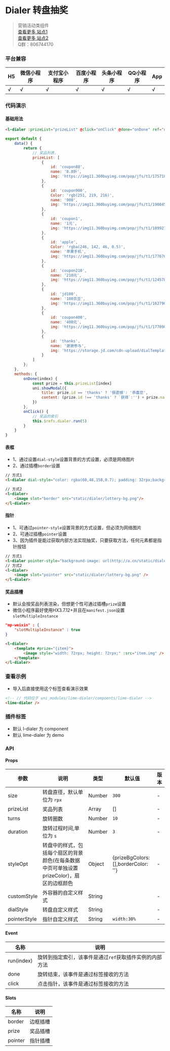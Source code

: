# Dialer 转盘抽奖 
> 营销活动类组件  
> [查看更多 站点1](https://limeui.qcoon.cn/#/dialer) <br>
> [查看更多 站点2](http://liangei.gitee.io/limeui/#/dialer) <br>
> Q群：806744170



### 平台兼容
|	H5 | 微信小程序 | 支付宝小程序 | 百度小程序 | 头条小程序 | QQ小程序 | App |
|-----------|-----------|-----------|-----------|-----------|-----------|-----------|
| √	| √ |	√	| √ |	√	| √ |	√ |


### 代码演示
#### 基础用法

```html
<l-dialer :prizeList="prizeList" @click="onClick" @done="onDone" ref="dialer" />
```
```js
export default {
    data() {
        return {
			// 奖品列表，
            prizeList: [
            	{
            		id: 'coupon88',
            		name: '8.8折',
            		img: 'https://img11.360buyimg.com/pop/jfs/t1/175718/35/12595/5477/60b660c6Eb850717b/a1cfe750dcdb5b78.png',
            	},
            	{
            		id: 'coupon900',
            		Color: 'rgb(251, 219, 216)',
            		name: '900',
            		img: 'https://img11.360buyimg.com/pop/jfs/t1/190845/9/6092/4489/60b65fe8Ebb8f8284/955da889f6d1c13e.png',
            	},
            	{
            		id: 'coupon1',
            		name: '1元',
            		img: 'https://img11.360buyimg.com/pop/jfs/t1/189927/14/6092/4174/60b66173E23c472ea/44af15a151defca1.png',
            	},
            	{
            		id: 'apple',
            		Color: 'rgba(246, 142, 46, 0.5)',
            		name: '苹果手机',
            		img: 'https://img11.360buyimg.com/pop/jfs/t1/177670/26/4591/2514/60a25874Ee0e5332a/99c7bdfede732ae4.png'
            	},
            	{
            		id: 'coupon210',
            		name: '210元',
            		img: 'https://img11.360buyimg.com/pop/jfs/t1/124578/12/20170/4429/60b635d8E7089ebb0/7a47d76a2a260cc0.png'
            	},
            	{
            		id: 'jd100',
            		name: '100京豆',
            		img: 'https://img11.360buyimg.com/pop/jfs/t1/162790/37/15087/28046/6062a49aE8f2c10f2/5591ff0ff38a45e2.png',
            	},
            	{
            		id: 'coupon400',
            		name: '400元',
            		img: 'https://img11.360buyimg.com/pop/jfs/t1/177090/2/7001/4535/60b6607aEe9c1db2a/76c67675f547db3f.png'
            	},
            	{
            		id: 'thanks',
            		name: '谢谢参与',
            		img: 'https://storage.jd.com/cdn-upload/dialTemplateHeart.png',
            	}
            ]
        };
    },
    methods: {
		onDone(index) {
			const prize = this.prizeList[index]
			uni.showModal({
				title: prize.id == 'thanks' ? '很遗憾': '恭喜您',
				content: (prize.id !== 'thanks' ? `获得`:'') + prize.name
			})
		},
		onClick() {
			// 奖品的索引
			this.$refs.dialer.run(5)
		}
	}
}
```

#### 表框
- 1、通过设置`dial-style`设置背景的方式设置，必须是网络图片
- 2、通过插槽`border`设置

```html
// 方式1
<l-dialer dial-style="color: rgba(60,48,158,0.7); padding: 32rpx;background-image: url(http://a.cn/static/dialer/lottery-bg.png)"/>

// 方式2
<l-dialer>
	<image slot="border" src="static/dialer/lottery-bg.png"/>
</l-dialer>
```

#### 指针
- 1、可通过`pointer-style`设置背景的方式设置，但必须为网络图片
- 2、可通过插槽`pointer`设置
- 3、因为插件是能过获取内部方法实现抽奖，只要获取方法，任何元素都是指针按钮

```html
// 方式1
<l-dialer pointer-style="background-image: url(http://a.cn/static/dialer/bg.png)"/>
// 方式2
<l-dialer>
	<image slot="pointer" src="static/dialer/lottery-bg.png" />
</l-dialer>
```

#### 奖品插槽
- 默认会按奖品列表渲染，但想更个性可通过插槽`prize`设置
- 微信小程序最好使用HX3.7.12+并且在`manifest.json`设置`slotMultipleInstance`
```json
"mp-weixin" : {
    "slotMultipleInstance" : true
}
```

```html
<l-dialer>
	<template #prize="{item}">
		<image style="width: 72rpx; height: 72rpx;" :src="item.img" />
	</template>
</l-dialer>
```


### 查看示例
- 导入后直接使用这个标签查看演示效果

```html
<!-- // 代码位于 uni_modules/lime-dialer/compoents/lime-dialer -->
<lime-dialer />
```


### 插件标签
- 默认 l-dialer 为 component
- 默认 lime-dialer 为 demo



### API
#### Props

| 参数 | 说明 | 类型 | 默认值 | 版本 |
| --- | --- | --- | --- | --- |
| size | 转盘直径，默认单位为 `rpx` | Number | `300` | - |
| prizeList | 奖品列表  | Array | [] | - |
| turns | 旋转圈数 | Number | `10` | - |
| duration | 旋转过程时间,单位为 `s` | Number | `3` | - |
| styleOpt | 转盘中的样式，包括每个扇区的背景颜色(在每条数据中页可单独设置prizeColor)，扇区的边框颜色 | Object | {prizeBgColors: [],borderColor: ''} | - |
| customStyle | 外容器的自定义样式 | String |  | - |
| dialStyle | 转盘自定义样式 | String |  | - |
| pointerStyle | 指针自定义样式 | String | `width:30%` | - |

#### Event

| 名称 | 说明                                                       |
| ---- | ---------------------------------------------------------- |
| run(index)   | 旋转到指定索引，该事件是通过`ref`获取插件实例的内部方法 |
| done   | 旋转结束，该事件是通过标签接收的方法 |
| click   | 点击指针，该事件是通过标签接收的方法 |


#### Slots

| 名称 | 说明                                                       |
| ---- | ---------------------------------------------------------- |
| border   | 边框插槽 |
| prize   | 奖品插槽 |
| pointer   | 指针插槽 |
